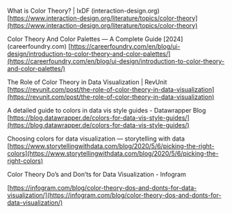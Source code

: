 What is Color Theory? | IxDF (interaction-design.org)
[https://www.interaction-design.org/literature/topics/color-theory](https://www.interaction-design.org/literature/topics/color-theory)

Color Theory And Color Palettes — A Complete Guide [2024] (careerfoundry.com)
[https://careerfoundry.com/en/blog/ui-design/introduction-to-color-theory-and-color-palettes/](https://careerfoundry.com/en/blog/ui-design/introduction-to-color-theory-and-color-palettes/)

The Role of Color Theory in Data Visualization | RevUnit
[https://revunit.com/post/the-role-of-color-theory-in-data-visualization](https://revunit.com/post/the-role-of-color-theory-in-data-visualization)

A detailed guide to colors in data vis style guides - Datawrapper Blog
[https://blog.datawrapper.de/colors-for-data-vis-style-guides/](https://blog.datawrapper.de/colors-for-data-vis-style-guides/)

Choosing colors for data visualization — storytelling with data
[https://www.storytellingwithdata.com/blog/2020/5/6/picking-the-right-colors](https://www.storytellingwithdata.com/blog/2020/5/6/picking-the-right-colors)

Color Theory Do’s and Don’ts for Data Visualization - Infogram

[https://infogram.com/blog/color-theory-dos-and-donts-for-data-visualization/](https://infogram.com/blog/color-theory-dos-and-donts-for-data-visualization/)